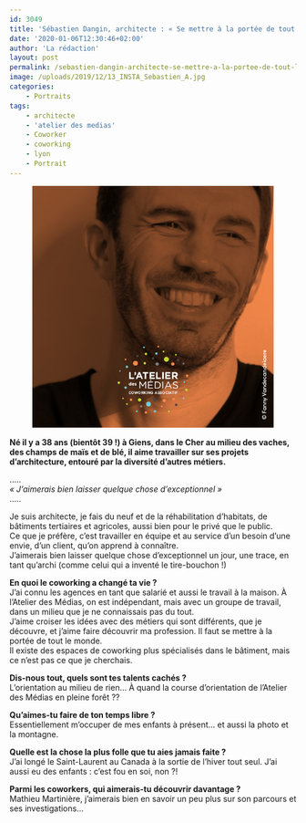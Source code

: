 ```yaml
---
id: 3049
title: 'Sébastien Dangin, architecte : « Se mettre à la portée de tout le monde »'
date: '2020-01-06T12:30:46+02:00'
author: 'La rédaction'
layout: post
permalink: /sebastien-dangin-architecte-se-mettre-a-la-portee-de-tout-le-monde/
image: /uploads/2019/12/13_INSTA_Sebastien_A.jpg
categories:
    - Portraits
tags:
    - architecte
    - 'atelier des medias'
    - Coworker
    - coworking
    - lyon
    - Portrait
---
```


<figure class="wp-block-image"><img src="/uploads/2019/12/13_INSTA_Sebastien_A.jpg" alt="Illustration"></figure>

**Né il y a 38 ans (bientôt 39 !) à Giens, dans le Cher au milieu des vaches, des champs de maïs et de blé, il aime travailler sur ses projets d’architecture, entouré par la diversité d’autres métiers.**

…..  
*« J’aimerais bien laisser quelque chose d’exceptionnel »*   
…..

Je suis architecte, je fais du neuf et de la réhabilitation d’habitats, de bâtiments tertiaires et agricoles, aussi bien pour le privé que le public.   
Ce que je préfère, c’est travailler en équipe et au service d’un besoin d’une envie, d’un client, qu’on apprend à connaître.  
J’aimerais bien laisser quelque chose d’exceptionnel un jour, une trace, en tant qu’archi (comme celui qui a inventé le tire-bouchon !)

**En quoi le coworking a changé ta vie ?**  
J’ai connu les agences en tant que salarié et aussi le travail à la maison. À l’Atelier des Médias, on est indépendant, mais avec un groupe de travail, dans un milieu que je ne connaissais pas du tout.  
J’aime croiser les idées avec des métiers qui sont différents, que je découvre, et j’aime faire découvrir ma profession. Il faut se mettre à la portée de tout le monde.  
Il existe des espaces de coworking plus spécialisés dans le bâtiment, mais ce n’est pas ce que je cherchais.

**Dis-nous tout, quels sont tes talents cachés ?**  
L’orientation au milieu de rien… À quand la course d’orientation de l’Atelier des Médias en pleine forêt ??

**Qu’aimes-tu faire de ton temps libre ?**  
Essentiellement m’occuper de mes enfants à présent… et aussi la photo et la montagne.

**Quelle est la chose la plus folle que tu aies jamais faite ?**  
J’ai longé le Saint-Laurent au Canada à la sortie de l’hiver tout seul. J’ai aussi eu des enfants : c’est fou en soi, non ?!

**Parmi les coworkers, qui aimerais-tu découvrir davantage ?**   
Mathieu Martinière, j’aimerais bien en savoir un peu plus sur son parcours et ses investigations…